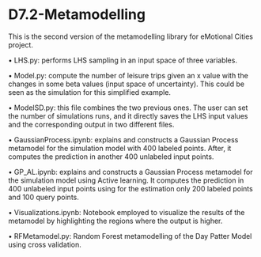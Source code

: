 # D7.2-Metamodelling

This is the second version of the metamodelling library for eMotional Cities project.

•	LHS.py: performs LHS sampling in an input space of three variables.

•	Model.py: compute the number of leisure trips given an x value with the changes in some beta values (input space of uncertainty). This could be seen as the simulation for this simplified example.

•	ModelSD.py: this file combines the two previous ones. The user can set the number of simulations runs, and it directly saves the LHS input values and the corresponding output in two different files.

•	GaussianProcess.ipynb: explains and constructs a Gaussian Process metamodel for the simulation model with 400 labeled points. After, it computes the prediction in another 400 unlabeled input points.

•	GP_AL.ipynb: explains and constructs a Gaussian Process metamodel for the simulation model using Active learning. It computes the prediction in 400 unlabeled input points using for the estimation only 200 labeled points and 100 query points.

•	Visualizations.ipynb: Notebook employed to visualize the results of the metamodel by highlighting the regions where the output is higher.

•	RFMetamodel.py: Random Forest metamodelling of the Day Patter Model using cross validation.